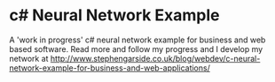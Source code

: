 # c# Neural Network Example
A 'work in progress' c# neural network example for business and web based software. Read more and follow my progress and I develop my network at http://www.stephengarside.co.uk/blog/webdev/c-neural-network-example-for-business-and-web-applications/ 
